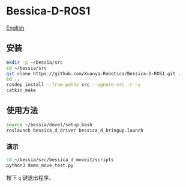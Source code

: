 # Bessica-D-ROS1
[English](README.md)
## 安装

```bash
mkdir -p ~/bessia/src
cd ~/bessia/src
git clone https://github.com/Xuanya-Robotics/Bessica-D-ROS1.git .
cd ..
rosdep install --from-paths src --ignore-src -r -y
catkin_make
```

## 使用方法

```bash
source ~/bessia/devel/setup.bash
roslaunch bessica_d_driver bessica_d_bringup.launch 
```

### 演示

```bash
cd ~/bessia/src/bessica_d_moveit/scripts
python3 demo_move_test.py 
```

按下 `q` 键退出程序。